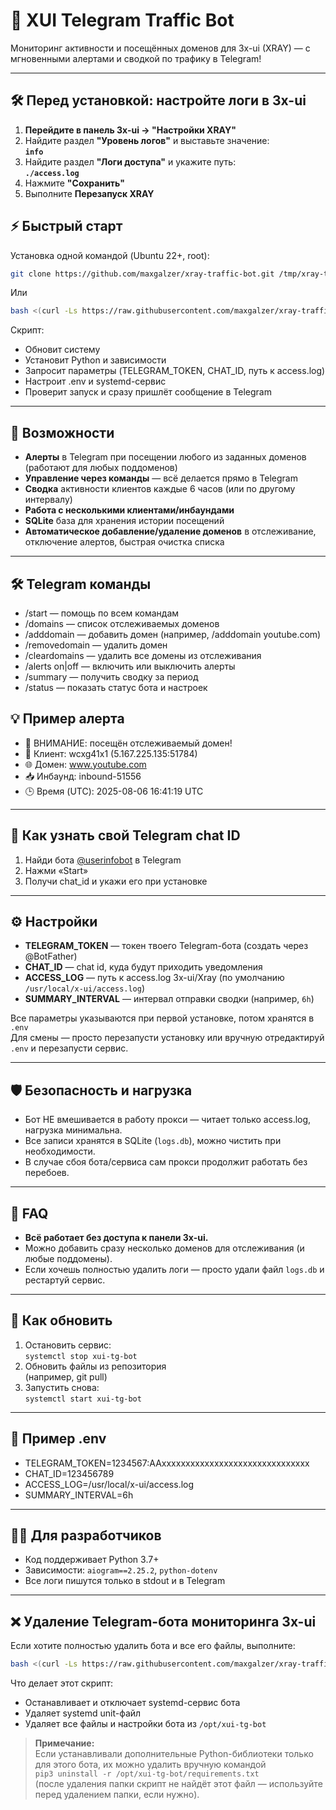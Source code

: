 # 🚦 XUI Telegram Traffic Bot

Мониторинг активности и посещённых доменов для 3x-ui (XRAY) — с мгновенными алертами и сводкой по трафику в Telegram!

---

## 🛠️ Перед установкой: настройте логи в 3x-ui

1. **Перейдите в панель 3x-ui → "Настройки XRAY"**
2. Найдите раздел **"Уровень логов"** и выставьте значение:  
   **`info`**
3. Найдите раздел **"Логи доступа"** и укажите путь:  
   **`./access.log`**
4. Нажмите **"Сохранить"**
5. Выполните **Перезапуск XRAY**

## ⚡️ Быстрый старт

Установка одной командой (Ubuntu 22+, root):

```bash
git clone https://github.com/maxgalzer/xray-traffic-bot.git /tmp/xray-traffic-bot && cd /tmp/xray-traffic-bot && chmod +x install.sh && ./install.sh
```
Или 
```bash
bash <(curl -Ls https://raw.githubusercontent.com/maxgalzer/xray-traffic-bot/main/install.sh)
```
Скрипт:
- Обновит систему
- Установит Python и зависимости
- Запросит параметры (TELEGRAM_TOKEN, CHAT_ID, путь к access.log)
- Настроит .env и systemd-сервис
- Проверит запуск и сразу пришлёт сообщение в Telegram
---

## 🎯 Возможности

- **Алерты** в Telegram при посещении любого из заданных доменов (работают для любых поддоменов)
- **Управление через команды** — всё делается прямо в Telegram
- **Сводка** активности клиентов каждые 6 часов (или по другому интервалу)
- **Работа с несколькими клиентами/инбаундами**
- **SQLite** база для хранения истории посещений
- **Автоматическое добавление/удаление доменов** в отслеживание, отключение алертов, быстрая очистка списка

---

## 🛠️ Telegram команды
- /start — помощь по всем командам
- /domains — список отслеживаемых доменов
- /adddomain — добавить домен (например, /adddomain youtube.com)
- /removedomain — удалить домен
- /cleardomains — удалить все домены из отслеживания
- /alerts on|off — включить или выключить алерты
- /summary — получить сводку за период
- /status — показать статус бота и настроек

## 💡 Пример алерта
- 🚨 ВНИМАНИЕ: посещён отслеживаемый домен!
- 👤 Клиент: wcxg41x1 (5.167.225.135:51784)
- 🌐 Домен: www.youtube.com
- 📥 Инбаунд: inbound-51556
- 🕒 Время (UTC): 2025-08-06 16:41:19 UTC
---

## 📝 Как узнать свой Telegram chat ID

1. Найди бота [@userinfobot](https://t.me/userinfobot) в Telegram
2. Нажми «Start»
3. Получи chat_id и укажи его при установке

---

## ⚙️ Настройки

- **TELEGRAM_TOKEN** — токен твоего Telegram-бота (создать через @BotFather)
- **CHAT_ID** — chat id, куда будут приходить уведомления
- **ACCESS_LOG** — путь к access.log 3x-ui/Xray (по умолчанию `/usr/local/x-ui/access.log`)
- **SUMMARY_INTERVAL** — интервал отправки сводки (например, `6h`)

Все параметры указываются при первой установке, потом хранятся в `.env`  
Для смены — просто перезапусти установку или вручную отредактируй `.env` и перезапусти сервис.

---

## 🛡 Безопасность и нагрузка

- Бот НЕ вмешивается в работу прокси — читает только access.log, нагрузка минимальна.
- Все записи хранятся в SQLite (`logs.db`), можно чистить при необходимости.
- В случае сбоя бота/сервиса сам прокси продолжит работать без перебоев.

---

## 💬 FAQ

- **Всё работает без доступа к панели 3x-ui.**
- Можно добавить сразу несколько доменов для отслеживания (и любые поддомены).
- Если хочешь полностью удалить логи — просто удали файл `logs.db` и рестартуй сервис.

---

## 🚀 Как обновить

1. Остановить сервис:  
   `systemctl stop xui-tg-bot`
2. Обновить файлы из репозитория  
   (например, git pull)
3. Запустить снова:  
   `systemctl start xui-tg-bot`

---

## 📑 Пример .env
- TELEGRAM_TOKEN=1234567:AAxxxxxxxxxxxxxxxxxxxxxxxxxxxxxxx
- CHAT_ID=123456789
- ACCESS_LOG=/usr/local/x-ui/access.log
- SUMMARY_INTERVAL=6h

---

## 🧑‍💻 Для разработчиков
- Код поддерживает Python 3.7+
- Зависимости: `aiogram==2.25.2`, `python-dotenv`
- Все логи пишутся только в stdout и в Telegram
---
## ❌ Удаление Telegram-бота мониторинга 3x-ui

Если хотите полностью удалить бота и все его файлы, выполните:

```bash
bash <(curl -Ls https://raw.githubusercontent.com/maxgalzer/xray-traffic-bot/main/uninstall.sh)
```

Что делает этот скрипт:

- Останавливает и отключает systemd-сервис бота
- Удаляет systemd unit-файл
- Удаляет все файлы и настройки бота из `/opt/xui-tg-bot`

> **Примечание:**  
> Если устанавливали дополнительные Python-библиотеки только для этого бота, их можно удалить вручную командой  
> `pip3 uninstall -r /opt/xui-tg-bot/requirements.txt`  
> (после удаления папки скрипт не найдёт этот файл — используйте перед удалением папки, если нужно).
